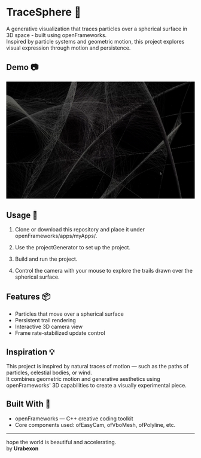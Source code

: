 # TraceSphere 💫

A generative visualization that traces particles over a spherical surface in 3D space - built using openFrameworks.<br>
Inspired by particle systems and geometric motion, this project explores visual expression through motion and persistence.

## Demo 📷

![Screenshot](demo.png)


## Usage 🚀

1. Clone or download this repository and place it under openFrameworks/apps/myApps/.

2. Use the projectGenerator to set up the project.

3. Build and run the project.

4. Control the camera with your mouse to explore the trails drawn over the spherical surface.

## Features 📦

- Particles that move over a spherical surface
- Persistent trail rendering
- Interactive 3D camera view
- Frame rate-stabilized update control


## Inspiration 💡

This project is inspired by natural traces of motion — such as the paths of particles, celestial bodies, or wind.<br>
It combines geometric motion and generative aesthetics using openFrameworks' 3D capabilities to create a visually experimental piece.

## Built With 🔧

- openFrameworks — C++ creative coding toolkit
- Core components used: ofEasyCam, ofVboMesh, ofPolyline, etc.

---

hope the world is beautiful and accelerating.  
by **Urabexon**